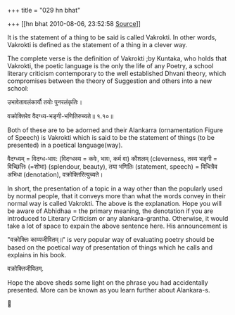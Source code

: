 +++
title = "029 hn bhat"

+++
[[hn bhat	2010-08-06, 23:52:58 [Source](https://groups.google.com/g/bvparishat/c/l53DBASBoW8)]]



It is the statement of a thing to be said is called Vakrokti. In other words, Vakrokti is defined  as the statement of a thing  in a clever way.

  

The complete verse is the definition of Vakrokti ;by Kuntaka, who holds that Vakrokti, the poetic language is the only the life of any Poetry, a school literary criticism contemporary to the well established Dhvani theory, which compromises between the theory of Suggestion and others into a new school:

  

उभावेतावलंकार्यौ तयोः पुनरलंकृतिः।

वक्रोक्तिरेव वैदग्ध्य-भङ्गी-भणितिरुच्यते॥ १.१०॥

  

Both of these are to be adorned and their Alankarra (ornamentation Figure of Speech) is Vakrokti which is said to be the statement of things (to be presented) in a poetical language(way).

  

वैदग्ध्यम् = विदग्ध-भाव: (विदग्धस्य = कवेः, भावः, कर्म वा) कौशलम् (cleverness, तस्य भङ्गी = विच्छित्तिः (=शोभा) (splendour, beauty), तया भणितिः (statement, speech) = विचित्रैव अभिधा (denotation), वक्रोक्तिरित्युच्यते।

  

In short, the presentation of a topic in a way other than the popularly used by normal people, that it conveys more than what the words convey in their normal way is called Vakrokti. The above is the explanation. Hope you will be aware of Abhidhaa = the primary meaning, the denotation if you are introduced to Literary Criticism or any alankara-grantha. Otherwise, it would take a lot of space to expain the above sentence here. His announcement is

  

"वक्रोक्तिः काव्यजीवितम्॥" is very popular way of evaluating poetry should be based on the poetical way of presentation of things which he calls and explains in his book.

वक्रोक्तिजीवितम्.

  

Hope the above sheds some light on the phrase you had accidentally presented. More can be known as you learn further about Alankara-s.



